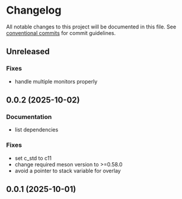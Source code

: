 # Changelog

All notable changes to this project will be documented in this file. See [conventional commits](https://www.conventionalcommits.org/) for commit guidelines.

## Unreleased

### Fixes

- handle multiple monitors properly

## 0.0.2 (2025-10-02)

### Documentation

- list dependencies

### Fixes

- set c_std to c11
- change required meson version to >=0.58.0
- avoid a pointer to stack variable for overlay

## 0.0.1 (2025-10-01)
